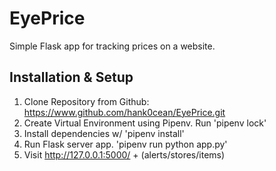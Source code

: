 # EyePrice
Simple Flask app for tracking prices on a website.

## Installation & Setup
1. Clone Repository from Github: https://www.github.com/hank0cean/EyePrice.git
2. Create Virtual Environment using Pipenv. Run 'pipenv lock'
3. Install dependencies w/ 'pipenv install'
4. Run Flask server app. 'pipenv run python app.py'
5. Visit http://127.0.0.1:5000/ + (alerts/stores/items)
